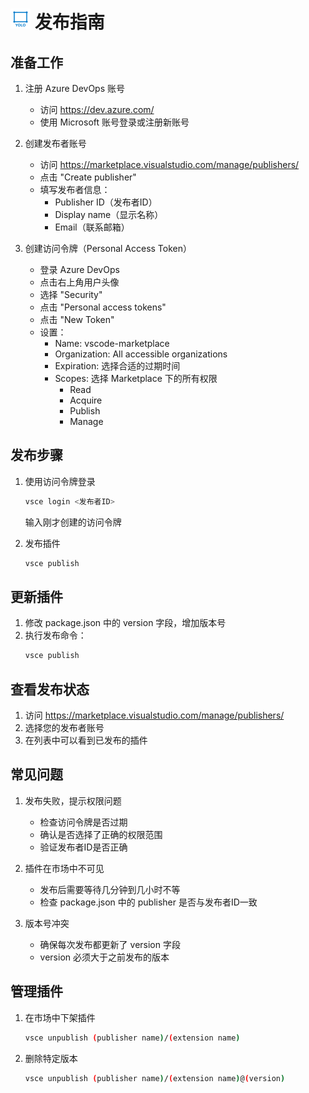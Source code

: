 # <img src="./images/icon.svg" width="32" height="32" alt="YOLO标注工具图标"> 发布指南

## 准备工作

1. 注册 Azure DevOps 账号
   - 访问 https://dev.azure.com/
   - 使用 Microsoft 账号登录或注册新账号

2. 创建发布者账号
   - 访问 https://marketplace.visualstudio.com/manage/publishers/
   - 点击 "Create publisher"
   - 填写发布者信息：
     - Publisher ID（发布者ID）
     - Display name（显示名称）
     - Email（联系邮箱）

3. 创建访问令牌（Personal Access Token）
   - 登录 Azure DevOps
   - 点击右上角用户头像
   - 选择 "Security"
   - 点击 "Personal access tokens"
   - 点击 "New Token"
   - 设置：
     - Name: vscode-marketplace
     - Organization: All accessible organizations
     - Expiration: 选择合适的过期时间
     - Scopes: 选择 Marketplace 下的所有权限
       - Read
       - Acquire
       - Publish
       - Manage

## 发布步骤

1. 使用访问令牌登录
   ```bash
   vsce login <发布者ID>
   ```
   输入刚才创建的访问令牌

2. 发布插件
   ```bash
   vsce publish
   ```

## 更新插件

1. 修改 package.json 中的 version 字段，增加版本号
2. 执行发布命令：
   ```bash
   vsce publish
   ```

## 查看发布状态

1. 访问 https://marketplace.visualstudio.com/manage/publishers/
2. 选择您的发布者账号
3. 在列表中可以看到已发布的插件

## 常见问题

1. 发布失败，提示权限问题
   - 检查访问令牌是否过期
   - 确认是否选择了正确的权限范围
   - 验证发布者ID是否正确

2. 插件在市场中不可见
   - 发布后需要等待几分钟到几小时不等
   - 检查 package.json 中的 publisher 是否与发布者ID一致

3. 版本号冲突
   - 确保每次发布都更新了 version 字段
   - version 必须大于之前发布的版本

## 管理插件

1. 在市场中下架插件
   ```bash
   vsce unpublish (publisher name)/(extension name)
   ```

2. 删除特定版本
   ```bash
   vsce unpublish (publisher name)/(extension name)@(version)
   ``` 
